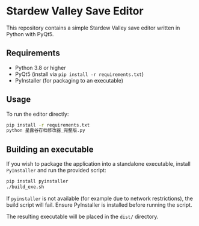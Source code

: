 # Stardew Valley Save Editor

This repository contains a simple Stardew Valley save editor written in Python with PyQt5.

## Requirements

- Python 3.8 or higher
- PyQt5 (install via `pip install -r requirements.txt`)
- PyInstaller (for packaging to an executable)

## Usage

To run the editor directly:

```bash
pip install -r requirements.txt
python 星露谷存档修改器_完整版.py
```

## Building an executable

If you wish to package the application into a standalone executable, install `PyInstaller` and run the provided script:

```bash
pip install pyinstaller
./build_exe.sh
```

If `pyinstaller` is not available (for example due to network restrictions), the
build script will fail. Ensure PyInstaller is installed before running the
script.

The resulting executable will be placed in the `dist/` directory.

